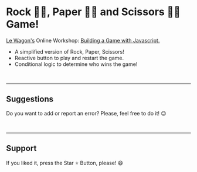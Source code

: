 # Rock 👊🏻, Paper ✋🏻 and Scissors ✌🏻 Game!

[Le Wagon's](https://www.lewagon.com/pt-BR) Online Workshop: [Building a Game with Javascript.](https://app.livestorm.co/lewagon/online-workshop-build-a-game-with-javascript-3-april/live?s=75d61ca7-26f2-4f29-b0e7-fa27d42eb5d9#/chat)

- A simplified version of Rock, Paper, Scissors!
- Reactive button to play and restart the game.
- Conditional logic to determine who wins the game!





<br>
<hr>
<h2> Suggestions </h2>
<p> Do you want to add or report an error? Please, feel free to do it! 😉 </p>



<br>
<hr>
<h2> Support </h2>
<p> If you liked it, press the Star ⭐ Button, please! 😄 </p>

